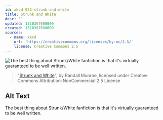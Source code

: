 ```yaml
---
id: xkcd.923-strunk-and-white
title: Strunk and White
desc: ''
updated: 1310367600000
created: 1310367600000
sources:
  - name: xkcd
    url: 'https://creativecommons.org/licenses/by-nc/2.5/'
    license: Creative Commons 2.5
---
```

![The best thing about Strunk/White fanfiction is that it's virtually guaranteed to be well written.](https://imgs.xkcd.com/comics/strunk_and_white.png)
> "[Strunk and White](https://xkcd.com/923/)", by Randall Munroe, licensed under Creative Commons Attribution-NonCommercial 2.5 License

## Alt Text
The best thing about Strunk/White fanfiction is that it's virtually guaranteed to be well written.
